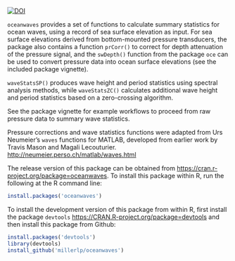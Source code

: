 
<!-- README.md is generated from README.Rmd. Please edit that file -->

[![DOI](https://zenodo.org/badge/85914597.svg)](https://zenodo.org/badge/latestdoi/85914597)

`oceanwaves` provides a set of functions to calculate summary statistics
for ocean waves, using a record of sea surface elevation as input. For
sea surface elevations derived from bottom-mounted pressure transducers,
the package also contains a function `prCorr()` to correct for depth
attenuation of the pressure signal, and the `swDepth()` function from
the package `oce` can be used to convert pressure data into ocean
surface elevations (see the included package vignette).

`waveStatsSP()` produces wave height and period statistics using
spectral analysis methods, while `waveStatsZC()` calculates additional
wave height and period statistics based on a zero-crossing algorithm.

See the package vignette for example workflows to proceed from raw
pressure data to summary wave statistics.

Pressure corrections and wave statistics functions were adapted from Urs
Neumeier’s `waves` functions for MATLAB, developed from earlier work by
Travis Mason and Magali Lecouturier.
<http://neumeier.perso.ch/matlab/waves.html>

The release version of this package can be obtained from
<https://cran.r-project.org/package=oceanwaves>. To install this package
within R, run the following at the R command line:

``` r
install.packages('oceanwaves')
```

To install the development version of this package from within R, first
install the package `devtools`
<https://CRAN.R-project.org/package=devtools> and then install this
package from Github:

``` r
install.packages('devtools')
library(devtools)
install_github('millerlp/oceanwaves')
```
